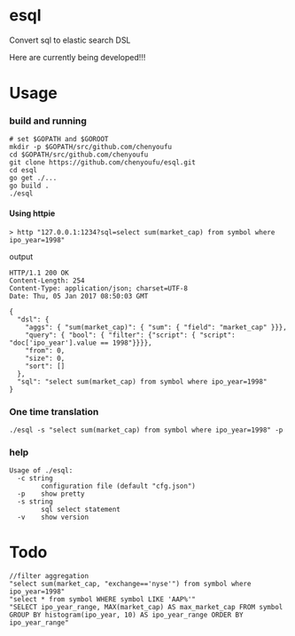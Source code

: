 # esql
Convert sql to elastic search DSL

Here are currently being developed!!!

# Usage

### build and running
```
# set $GOPATH and $GOROOT
mkdir -p $GOPATH/src/github.com/chenyoufu
cd $GOPATH/src/github.com/chenyoufu
git clone https://github.com/chenyoufu/esql.git
cd esql
go get ./...
go build .
./esql
```

#### Using httpie
```
> http "127.0.0.1:1234?sql=select sum(market_cap) from symbol where ipo_year=1998"
```
output
```
HTTP/1.1 200 OK
Content-Length: 254
Content-Type: application/json; charset=UTF-8
Date: Thu, 05 Jan 2017 08:50:03 GMT

{
  "dsl": {
    "aggs": { "sum(market_cap)": { "sum": { "field": "market_cap" }}},
    "query": { "bool": { "filter": {"script": { "script": "doc['ipo_year'].value == 1998"}}}},
    "from": 0,
    "size": 0,
    "sort": []
  },
  "sql": "select sum(market_cap) from symbol where ipo_year=1998"
}
```

### One time translation
```
./esql -s "select sum(market_cap) from symbol where ipo_year=1998" -p
```
### help
```
Usage of ./esql:
  -c string
    	configuration file (default "cfg.json")
  -p	show pretty
  -s string
    	sql select statement
  -v	show version
```

# Todo
```
//filter aggregation
"select sum(market_cap, "exchange=='nyse'") from symbol where ipo_year=1998"
"select * from symbol WHERE symbol LIKE 'AAP%'"
"SELECT ipo_year_range, MAX(market_cap) AS max_market_cap FROM symbol GROUP BY histogram(ipo_year, 10) AS ipo_year_range ORDER BY ipo_year_range"

```
